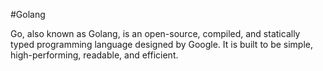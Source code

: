#Golang

Go, also known as Golang, is an open-source, compiled, and statically typed programming language designed by Google. It is built to be simple, high-performing, readable, and efficient.
